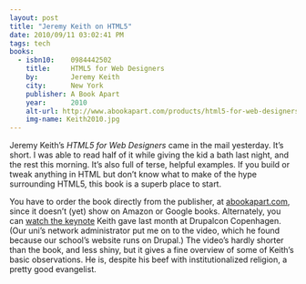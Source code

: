 ```yaml
---
layout: post
title: "Jeremy Keith on HTML5"
date: 2010/09/11 03:02:41 PM
tags: tech
books:
  - isbn10:    0984442502
    title:     HTML5 for Web Designers
    by:        Jeremy Keith
    city:      New York
    publisher: A Book Apart
    year:      2010
    alt-url: http://www.abookapart.com/products/html5-for-web-designers
    img-name: Keith2010.jpg
---
```


Jeremy Keith’s *HTML5 for Web Designers* came in the mail yesterday.
It’s short. I was able to read half of it while giving the kid a bath
last night, and the rest this morning. It’s also full of terse, helpful
examples. If you build or tweak anything in HTML but don’t know what to
make of the hype surrounding HTML5, this book is a superb place to
start.

You have to order the book directly from the publisher, at
[abookapart.com](http://www.abookapart.com/), since it doesn’t (yet)
show on Amazon or Google books. Alternately, you can [watch the keynote](http://drupalradar.com/video-jeremy-keith-keynote-session)
Keith gave last month at Drupalcon Copenhagen. (Our uni’s network
administrator put me on to the video, which he found because our
school’s website runs on Drupal.) The video’s hardly shorter than the
book, and less shiny, but it gives a fine overview of some of Keith’s
basic observations. He is, despite his beef with institutionalized
religion, a pretty good evangelist.


